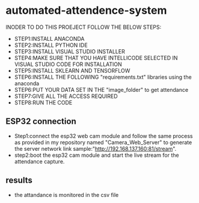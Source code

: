 # automated-attendence-system
INODER TO DO THIS PROEJECT FOLLOW THE BELOW STEPS:
- STEP1:INSTALL ANACONDA 
- STEP2:INSTALL PYTHON IDE
- STEP3:INSTALL VISUAL STUDIO INSTALLER
- STEP4:MAKE SURE THAT YOU HAVE INTELLICODE SELECTED IN VISUAL STUDIO CODE FOR INSTALLATION
- STEP5:INSTALL SKLEARN AND TENSORFLOW
- STEP6:INSTALL THE FOLLOWING "requirements.txt" libraries using the anaconda
- STEP6:PUT YOUR DATA SET IN THE "image_folder" to get attendance
- STEP7:GIVE ALL THE ACCESS REQUIRED 
- STEP8:RUN THE CODE

## ESP32 connection 
- Step1:connect the esp32 web cam module and follow the same process as provided in my repository named "Camera_Web_Server" to generate the server network link sample:"http://192.168.137.160:81/stream".
- step2:boot the esp32 cam module and start the live stream for the attendance capture.

## results
- the attandance is monitored in the csv file
